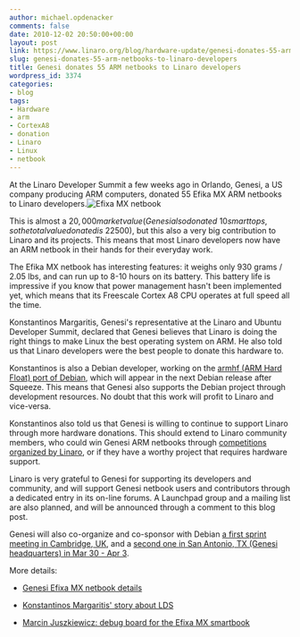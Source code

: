 ```yaml
---
author: michael.opdenacker
comments: false
date: 2010-12-02 20:50:00+00:00
layout: post
link: https://www.linaro.org/blog/hardware-update/genesi-donates-55-arm-netbooks-to-linaro-developers/
slug: genesi-donates-55-arm-netbooks-to-linaro-developers
title: Genesi donates 55 ARM netbooks to Linaro developers
wordpress_id: 3374
categories:
- blog
tags:
- Hardware
- arm
- CortexA8
- donation
- Linaro
- Linux
- netbook
---
```


At the Linaro Developer Summit a few weeks ago in Orlando, Genesi, a US company producing ARM computers, donated 55 Efika MX ARM netbooks to Linaro developers.![Efixa MX netbook](http://www.linaro.org/wp-content/uploads/2011/03/efikamx.jpg)

This is almost a $20,000 market value (Genesi also donated ~10 smarttops, so the total value donated is ~$22500), but this also a very big contribution to Linaro and its projects. This means that most Linaro developers now have an ARM netbook in their hands for their everyday work.

The Efika MX netbook has interesting features: it weighs only 930 grams / 2.05 lbs, and can run up to 8-10 hours on its battery. This battery life is impressive if you know that power management hasn't been implemented yet, which means that its Freescale Cortex A8 CPU operates at full speed all the time.

Konstantinos Margaritis, Genesi's representative at the Linaro and Ubuntu Developer Summit, declared that Genesi believes that Linaro is doing the right things to make Linux the best operating system on ARM. He also told us that Linaro developers were the best people to donate this hardware to.
<!-- more -->
Konstantinos is also a Debian developer, working on the [armhf (ARM Hard Float) port of Debian](http://wiki.debian.org/ArmHardFloatTodo), which will appear in the next Debian release after Squeeze. This means that Genesi also supports the Debian project through development resources. No doubt that this work will profit to Linaro and vice-versa.

Konstantinos also told us that Genesi is willing to continue to support Linaro through more hardware donations. This should extend to Linaro community members, who could win Genesi ARM netbooks through [competitions organized by Linaro](http://www.linaro.org/competitions/), or if they have a worthy project that requires hardware support.

Linaro is very grateful to Genesi for supporting its developers and community, and will support Genesi netbook users and contributors through a dedicated entry in its on-line forums. A Launchpad group and a mailing list are also planned, and will be announced through a comment to this blog post.



Genesi will also co-organize and co-sponsor with Debian [a first sprint meeting in Cambridge, UK](http://wiki.debian.org/Sprints/2011/EmdebianSprint), and a [second one in San Antonio, TX (Genesi headquarters) in Mar 30 - Apr 3](http://wiki.debian.org/Sprints/2011/GenesiSprintSanAntonio).

More details:




  * [Genesi Efixa MX netbook details](http://www.genesi-usa.com/products/smartbook)


  * [Konstantinos Margaritis' story about LDS](http://projects.powerdeveloper.org/project/imx515/805/entry/766)


  * [Marcin Juszkiewicz: debug board for the Efixa MX smartbook](http://marcin.juszkiewicz.com.pl/2010/11/29/debug-board-for-efika-mx-smartbook/)
